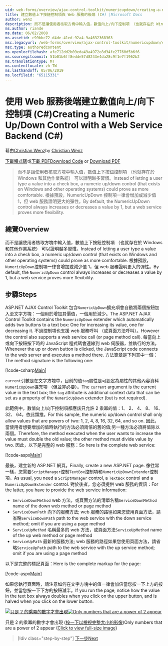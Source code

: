 ```yaml
---
uid: web-forms/overview/ajax-control-toolkit/numericupdown/creating-a-numeric-up-down-control-with-a-web-service-backend-cs
title: 建立數值上下按鈕控制項與 Web 服務的後端 (C#) |Microsoft Docs
author: wenz
description: 而不是讓使用者核取方塊中輸入值，數值向上/向下控制項 （也就存在於 Windows 和其他作業系統） 可以證明越多 c...
ms.author: riande
ms.date: 06/02/2008
ms.assetid: c99bbc72-d4de-41ed-92a4-9a4632368363
msc.legacyurl: /web-forms/overview/ajax-control-toolkit/numericupdown/creating-a-numeric-up-down-control-with-a-web-service-backend-cs
msc.type: authoredcontent
ms.openlocfilehash: afe712dd2b09eda49a4972e8d34fe27760d5b6f6
ms.sourcegitcommit: 51b01b6ff8edde57d8243e4da28c9f1e7f1962b2
ms.translationtype: MT
ms.contentlocale: zh-TW
ms.lasthandoff: 05/06/2019
ms.locfileid: "65115331"
---
```

# <a name="creating-a-numeric-updown-control-with-a-web-service-backend-c"></a><span data-ttu-id="45e26-103">使用 Web 服務後端建立數值向上/向下控制項 (C#)</span><span class="sxs-lookup"><span data-stu-id="45e26-103">Creating a Numeric Up/Down Control with a Web Service Backend (C#)</span></span>

<span data-ttu-id="45e26-104">藉由[Christian Wenz](https://github.com/wenz)</span><span class="sxs-lookup"><span data-stu-id="45e26-104">by [Christian Wenz](https://github.com/wenz)</span></span>

<span data-ttu-id="45e26-105">[下載程式碼](http://download.microsoft.com/download/9/3/f/93f8daea-bebd-4821-833b-95205389c7d0/numericupdown1.cs.zip)或[下載 PDF](http://download.microsoft.com/download/2/d/c/2dc10e34-6983-41d4-9c08-f78f5387d32b/numericupdown1CS.pdf)</span><span class="sxs-lookup"><span data-stu-id="45e26-105">[Download Code](http://download.microsoft.com/download/9/3/f/93f8daea-bebd-4821-833b-95205389c7d0/numericupdown1.cs.zip) or [Download PDF](http://download.microsoft.com/download/2/d/c/2dc10e34-6983-41d4-9c08-f78f5387d32b/numericupdown1CS.pdf)</span></span>

> <span data-ttu-id="45e26-106">而不是讓使用者核取方塊中輸入值，數值上下按鈕控制項 （也就存在於 Windows 和其他作業系統） 可以證明越多習慣。</span><span class="sxs-lookup"><span data-stu-id="45e26-106">Instead of letting a user type a value into a check box, a numeric up/down control (that exists on Windows and other operating systems) could prove as more comfortable.</span></span> <span data-ttu-id="45e26-107">根據預設，NumericUpDown 控制項一律會增加或減少值 1，但 web 服務證明更大的彈性。</span><span class="sxs-lookup"><span data-stu-id="45e26-107">By default, the NumericUpDown control always increases or decreases a value by 1, but a web service proves more flexibility.</span></span>

## <a name="overview"></a><span data-ttu-id="45e26-108">總覽</span><span class="sxs-lookup"><span data-stu-id="45e26-108">Overview</span></span>

<span data-ttu-id="45e26-109">而不是讓使用者核取方塊中輸入值，數值上下按鈕控制項 （也就存在於 Windows 和其他作業系統） 可以證明越多習慣。</span><span class="sxs-lookup"><span data-stu-id="45e26-109">Instead of letting a user type a value into a check box, a numeric up/down control (that exists on Windows and other operating systems) could prove as more comfortable.</span></span> <span data-ttu-id="45e26-110">根據預設，`NumericUpDown`控制項一律會增加或減少值 1，但 web 服務證明更大的彈性。</span><span class="sxs-lookup"><span data-stu-id="45e26-110">By default, the `NumericUpDown` control always increases or decreases a value by 1, but a web service proves more flexibility.</span></span>

## <a name="steps"></a><span data-ttu-id="45e26-111">步驟</span><span class="sxs-lookup"><span data-stu-id="45e26-111">Steps</span></span>

<span data-ttu-id="45e26-112">ASP.NET AJAX Control Toolkit 包含`NumericUpDown`擴充項會自動將兩個按鈕加入至文字方塊：一個用於增加其價值，一個用於減少。</span><span class="sxs-lookup"><span data-stu-id="45e26-112">The ASP.NET AJAX Control Toolkit contains the `NumericUpDown` extender which automatically adds two buttons to a text box: One for increasing its value, one for decreasing it.</span></span> <span data-ttu-id="45e26-113">不過控制項也支援 web 服務呼叫 （或頁面方法呼叫）。</span><span class="sxs-lookup"><span data-stu-id="45e26-113">However the control also supports a web service call (or page method call).</span></span> <span data-ttu-id="45e26-114">每當向上或向下按鈕按下時的 JavaScript 程式碼會連線到 web 伺服器，並執行的方法。</span><span class="sxs-lookup"><span data-stu-id="45e26-114">Whenever the up or down button is clicked, the JavaScript code connects to the web server and executes a method there.</span></span> <span data-ttu-id="45e26-115">方法簽章是下列其中一個：</span><span class="sxs-lookup"><span data-stu-id="45e26-115">The method signature is the following one:</span></span>

[!code-csharp[Main](creating-a-numeric-up-down-control-with-a-web-service-backend-cs/samples/sample1.cs)]

<span data-ttu-id="45e26-116">`current`引數是在文字方塊中，目前的值`tag`屬性是可設定為屬性的其他內容資料`NumericUpDown`擴充項 （但並非必要）。</span><span class="sxs-lookup"><span data-stu-id="45e26-116">The `current` argument is the current value in the text box; the `tag` attribute is additional context data that can be set as a property of the `NumericUpDown` extender (but is not required).</span></span>

<span data-ttu-id="45e26-117">此範例中，數值向上/向下控制項都應該只允許 2 乘冪的值：1、 2、 4、 8、 16、 32、 64，依此類推。</span><span class="sxs-lookup"><span data-stu-id="45e26-117">For this sample, the numeric up/down control shall only allow values that are powers of two: 1, 2, 4, 8, 16, 32, 64, and so on.</span></span> <span data-ttu-id="45e26-118">因此，當使用者想要增加的值時執行的方法必須兩倍的舊的值;另一種方法必須將值除以兩個。</span><span class="sxs-lookup"><span data-stu-id="45e26-118">Therefore, the method executed when the user wants to increase the value must double the old value; the other method must divide value by two.</span></span> <span data-ttu-id="45e26-119">因此，以下是完整的 web 服務：</span><span class="sxs-lookup"><span data-stu-id="45e26-119">So here is the complete web service:</span></span>

[!code-aspx[Main](creating-a-numeric-up-down-control-with-a-web-service-backend-cs/samples/sample2.aspx)]

<span data-ttu-id="45e26-120">最後，建立新的 ASP.NET 網頁。</span><span class="sxs-lookup"><span data-stu-id="45e26-120">Finally, create a new ASP.NET page.</span></span> <span data-ttu-id="45e26-121">像往常一樣，您需要`ScriptManager`控制`TextBox`控制項和`NumericUpDownExtender`控制項。</span><span class="sxs-lookup"><span data-stu-id="45e26-121">As usual, you need a `ScriptManager` control, a `TextBox` control and a `NumericUpDownExtender` control.</span></span> <span data-ttu-id="45e26-122">對於後者，您必須提供 web 服務的資訊：</span><span class="sxs-lookup"><span data-stu-id="45e26-122">For the latter, you have to provide the web service information:</span></span>

- <span data-ttu-id="45e26-123">`ServiceDownMethod` web 方法，或頁面方法的清單名稱</span><span class="sxs-lookup"><span data-stu-id="45e26-123">`ServiceDownMethod` name of the down web method or page method</span></span>
- <span data-ttu-id="45e26-124">`ServiceDownPath` 向下的服務方法; web 服務的路徑如果您使用頁面方法，請省略</span><span class="sxs-lookup"><span data-stu-id="45e26-124">`ServiceDownPath` path to the web service with the down service method; omit if you are using a page method</span></span>
- <span data-ttu-id="45e26-125">`ServiceUpMethod` 名稱最多的 web 方法，或頁面方法</span><span class="sxs-lookup"><span data-stu-id="45e26-125">`ServiceUpMethod` name of the up web method or page method</span></span>
- <span data-ttu-id="45e26-126">`ServiceUpPath` 最新的服務方法; web 服務的路徑如果您使用頁面方法，請省略</span><span class="sxs-lookup"><span data-stu-id="45e26-126">`ServiceUpPath` path to the web service with the up service method; omit if you are using a page method</span></span>

<span data-ttu-id="45e26-127">以下是完整的標記頁面：</span><span class="sxs-lookup"><span data-stu-id="45e26-127">Here is the complete markup for the page:</span></span>

[!code-aspx[Main](creating-a-numeric-up-down-control-with-a-web-service-backend-cs/samples/sample3.aspx)]

<span data-ttu-id="45e26-128">如果您執行頁面時，請注意如何在文字方塊中的值一律會加倍當您按一下上方的按鈕，並當您按一下下方的按鈕減半。</span><span class="sxs-lookup"><span data-stu-id="45e26-128">If you run the page, notice how the value in the text box always doubles when you click on the upper button, and is halved when you click on the lower button.</span></span>

<span data-ttu-id="45e26-129">[![只是 2 的乘冪的數字才會出現](creating-a-numeric-up-down-control-with-a-web-service-backend-cs/_static/image2.png)](creating-a-numeric-up-down-control-with-a-web-service-backend-cs/_static/image1.png)</span><span class="sxs-lookup"><span data-stu-id="45e26-129">[![Only numbers that are a power of 2 appear](creating-a-numeric-up-down-control-with-a-web-service-backend-cs/_static/image2.png)](creating-a-numeric-up-down-control-with-a-web-service-backend-cs/_static/image1.png)</span></span>

<span data-ttu-id="45e26-130">只是 2 的乘冪的數字才會出現 ([按一下以檢視完整大小的影像](creating-a-numeric-up-down-control-with-a-web-service-backend-cs/_static/image3.png))</span><span class="sxs-lookup"><span data-stu-id="45e26-130">Only numbers that are a power of 2 appear ([Click to view full-size image](creating-a-numeric-up-down-control-with-a-web-service-backend-cs/_static/image3.png))</span></span>

> [!div class="step-by-step"]
> [<span data-ttu-id="45e26-131">下一步</span><span class="sxs-lookup"><span data-stu-id="45e26-131">Next</span></span>](creating-a-numeric-up-down-control-with-a-web-service-backend-vb.md)

